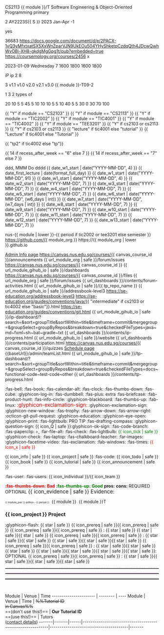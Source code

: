<!-- ===========================  primary module configuration ============================================= -->

<variable name="module">CS2113</variable>
<variable name="module_pair">{{ module }}/T</variable>
<variable name="module_name">Software Engineering & Object-Oriented Programming</variable>
<variable name="module_color">primary</variable>

<variable name="S">2</variable>
<variable name="semester">AY2223S{{ S }}</variable>
<variable name="period">2023 Jan-Apr</variable>
<variable name="current_week">-1</variable>

<variable name="algolia">yes</variable>

<variable name="canvas_course_id">36683</variable>
<variable name="url_instructors">https://docs.google.com/document/d/e/2PACX-1vQ3yMfxtxatSX5XxWnZparVJN9UkEOu504YHyShketpCzdqQth4JDcwQwhWvOBi-XH8-gkdgMgGpg1t/pub?embedded=true</variable>
<variable name="url_coursemology_classroom">https://coursemology.org/courses/2456</variable>
<variable name="url_ms_teams_class">x</variable>

<variable name="date_w1_start">2023-01-09</variable>
<variable name="day_first_tutorial">Wednesday</variable>
<variable name="recess_after_week">7</variable>
<variable name="time_lecture_start">1600</variable>
<variable name="time_lecture_end">1800</variable>
<variable name="time_t_lecture_start">1600</variable>
<variable name="time_t_lecture_end">1800</variable>

<variable name="ip_name">iP</variable>
<variable name="ip_repo_name">ip</variable>
<variable name="ip_first_week">2</variable>
<variable name="ip_last_week">8</variable>

<variable name="tp_first_week">3</variable>
<variable name="version_practice">v1.1</variable>
<variable name="version_first">v1.0</variable>
<variable name="version_penultimate">v2.0</variable>
<variable name="version_final">v2.1</variable>
<variable name="version_future">v3.0</variable>
<variable name="example_team_id">{{ module }}-T09-2</variable>

<variable name="ug_pages_per_person">1</variable>
<variable name="dg_pages_per_person">3</variable>
<variable name="uml_diagrams_per_person">2 types of</variable>

<variable name="marks_ip">20</variable>
<variable name="marks_ip_implementation">10</variable>
<variable name="marks_ip_pm">5</variable>
<variable name="marks_ip_documentation">5</variable>
<variable name="marks_tp">45</variable>
<variable name="marks_tp_design">5</variable>
<variable name="marks_tp_documentation">10</variable>
<variable name="marks_tp_implementation">10</variable>
<variable name="marks_tp_pm">10</variable>
<variable name="marks_tp_pm_individual">5</variable>
<variable name="marks_tp_pm_team">5</variable>
<variable name="marks_tp_qa">10</variable>
<variable name="marks_tp_individual">40</variable>
<variable name="marks_tp_team">5</variable>
<variable name="marks_participation">5</variable>
<variable name="marks_exam">30</variable>
<variable name="marks_exam_essay">0</variable>
<variable name="marks_exam_mcq">30</variable>
<variable name="marks_ca">70</variable>
<variable name="mcq_count">100</variable>


<!-- ===========================  secondary variables =========================================== -->

<variable name="cs2103">{{ "Y" if module == "CS2103" }}</variable>
<variable name="cs2113">{{ "Y" if module == "CS2113" }}</variable>
<variable name="tic2002">{{ "Y" if module == "TIC2002" }}</variable>
<variable name="tic4001">{{ "Y" if module == "TIC4001" }}</variable>
<variable name="tic4002">{{ "Y" if module == "TIC4002" }}</variable>
<variable name="tee3201">{{ "Y" if module == "TEE3201" }}</variable>
<variable name="has_t">{{ "Y" if cs2103 or cs2113 }}</variable>
<variable name="has_pe">{{ "Y" if cs2103 or cs2113 }}</variable>
<variable name="session_name">{{ "lecture" if tic4001 else "tutorial" }}</variable>
<variable name="Session_name">{{ "Lecture" if tic4001 else "Tutorial" }}</variable>

<variable name="tp_repo_name">{{ "tp2" if tic4002 else "tp"}}</variable>

<variable name="w6_days">{{ 14 if recess_after_week == "6" else 7 }}</variable>
<variable name="w7_days">{{ 14 if recess_after_week == "7" else 7 }}</variable>

<variable name="format_normal">ddd, MMM Do</variable>
<variable name="format_full_day">dddd</variable>
<variable name="date_first_lecture">{{ date_w1_start | date("YYYY-MM-DD", 4) }}</variable>
<variable name="day_lecture">{{ date_first_lecture | date(format_full_day) }}</variable>
<variable name="date_final_submission">{{ date_w1_start | date("YYYY-MM-DD", 91) }}</variable>
<variable name="date_w2_start">{{ date_w1_start | date("YYYY-MM-DD", 4) }}</variable>
<variable name="date_w3_start">{{ date_w2_start | date("YYYY-MM-DD", 7) }}</variable>
<variable name="date_w4_start">{{ date_w3_start | date("YYYY-MM-DD", 7) }}</variable>
<variable name="date_w5_start">{{ date_w4_start | date("YYYY-MM-DD", 7) }}</variable>
<variable name="date_w6_start">{{ date_w5_start | date("YYYY-MM-DD", 7) }}</variable>
<variable name="date_w7_start">{{ date_w6_start | date("YYYY-MM-DD", (w6_days | int)) }}</variable>
<variable name="date_w8_start">{{ date_w7_start | date("YYYY-MM-DD", (w7_days | int)) }}</variable>
<variable name="date_w9_start">{{ date_w8_start | date("YYYY-MM-DD", 7) }}</variable>
<variable name="date_w10_start">{{ date_w9_start | date("YYYY-MM-DD", 7) }}</variable>
<variable name="date_w11_start">{{ date_w10_start | date("YYYY-MM-DD", 7) }}</variable>
<variable name="date_w12_start">{{ date_w11_start | date("YYYY-MM-DD", 7) }}</variable>
<variable name="date_w13_start">{{ date_w12_start | date("YYYY-MM-DD", 7) }}</variable>
<variable name="date_w14_start">{{ date_w13_start | date("YYYY-MM-DD", 7) }}</variable>

<variable name="module_org">nus-{{ module | lower }}-{{ period if tic2002 or tee3201 else semester }}</variable>
<variable name="url_module_org">https://github.com/{{ module_org }}</variable>
<variable name="url_module_gihub_io">https://{{ module_org | lower }}.github.io</variable>

<variable name="url_admin"><md>[Admin Info page]({{baseUrl}}/admin/index.html)</md></variable>
<variable name="url_announcements">https://canvas.nus.edu.sg/courses/{{ canvas_course_id }}/announcements</variable>
<variable name="url_bugs">{{ url_module_org | safe }}/forum/issues</variable>
<variable name="url_canvas_home">https://canvas.nus.edu.sg/courses/{{ canvas_course_id }}</variable>
<variable name="url_dashboards">{{ url_module_gihub_io | safe }}/dashboards</variable>
<variable name="url_files">https://canvas.nus.edu.sg/courses/{{ canvas_course_id }}/files</variable>
<variable name="url_forum">{{ url_module_org | safe }}/forum/issues</variable>
<variable name="url_forum_activities_dashboard">{{ url_dashboards }}/contents/forum-activities.html</variable>
<variable name="url_ab3_fork_website">{{ url_module_gihub_io | safe }}/{{ tp_repo_name }}</variable>
<variable name="url_ab3_fork_website_ab3">{{ url_module_gihub_io | safe }}/addressbook-level3</variable>
<variable name="url_ab3_upstream_website">https://se-education.org/addressbook-level3</variable>
<variable name="url_java_coding_standard">https://se-education.org/guides/conventions/java/{{ "intermediate" if cs2103 or tic4002 else "basic"}}.html</variable>
<variable name="url_git_conventions">https://se-education.org/guides/conventions/git.html</variable>
<variable name="url_ip_dashboard">{{ url_module_gihub_io | safe }}/ip-dashboard/?search=&sort=groupTitle&sortWithin=title&timeframe=commit&mergegroup=&groupSelect=groupByRepos&breakdown=true&checkedFileTypes=java~md~fxml~sh~bat~gradle~txt</variable>
<variable name="url_ip_progress_dashboard">{{ url_dashboards }}/contents/ip-progress.html</variable>
<variable name="url_module_website">{{ url_module_gihub_io | safe }}/website</variable>
<variable name="url_participation_dashboard">{{ url_dashboards }}/contents/participation.html</variable>
<variable name="url_quizzes">https://canvas.nus.edu.sg/courses/{{ canvas_course_id }}/quizzes</variable>
<variable name="url_schedule"><md>[Schedule page]({{baseUrl}}/schedule/index.html)</md></variable>
<variable name="url_team_list">{{baseUrl}}/admin/teamList.html</variable>
<variable name="url_tp_dashboard">{{ url_module_gihub_io | safe }}/tp-dashboard/?search=&sort=groupTitle&sortWithin=title&timeframe=commit&mergegroup=&groupSelect=groupByRepos&breakdown=true&checkedFileTypes=docs~functional-code~test-code~other</variable>
<variable name="url_tp_progress_dashboard">{{ url_dashboards }}/contents/tp-progress.html</variable>

<!-- ===========================  icons ================================================= -->

<variable name="icon_announcement"><md>:fas-bell:</md></variable>
<variable name="icon_book"><md>:fas-book:</md></variable>
<variable name="icon_calendar"><md>:fas-calendar-alt:</md></variable>
<variable name="icon_deadline"><md>:fas-clock:</md></variable>
<variable name="icon_dislike"><md>:fas-thumbs-down:</md></variable>
<variable name="icon_example"><md>:fas-cube:</md></variable>
<variable name="icon_embedding"><md>:glyphicon-log-in:</md></variable>
<variable name="icon_exercise"><md>:fas-dumbbell:</md></variable>
<variable name="icon_extra"><span class='badge rounded-pill bg-secondary'><md>:fas-plus: extra</md></span></variable>
<variable name="icon_evidence"><md>:fas-briefcase:</md></variable>
<variable name="icon_graded"><span class="text-info"><tooltip content="counted for participation"><md>:fab-product-hunt:</md></tooltip></span></variable>
<variable name="icon_info"><md>:fas-info-circle:</md></variable>
<variable name="icon_lecture"><md>:glyphicon-blackboard:</md></variable>
<variable name="icon_like"><md>:fas-thumbs-up:</md></variable>
<variable name="icon_linux"><md>:fab-linux:</md></variable>
<variable name="icon_important_big_red"><span style="color: red"><big><md>:glyphicon-exclamation-sign:</md></big></span></variable>
<variable name="icon_important"><md>:glyphicon-exclamation-sign:</md></variable>
<variable name="icon_new_window"><md>:glyphicon-new-window:</md></variable>
<variable name="icon_outcome"><md>:fas-trophy:</md></variable>
<variable name="icon_output"><md>:fas-arrow-down:</md></variable>
<variable name="icon_output_right"><md>:fas-arrow-right:</md></variable>
<variable name="icon_pr"><md>:octicon-git-pull-request:</md></variable>
<variable name="icon_prereq"><md>:glyphicon-education:</md></variable>
<variable name="icon_preview"><md>:glyphicon-eye-open:</md></variable>
<variable name="icon_print"><md>:glyphicon-print:</md></variable>
<variable name="icon_pro_tip"><span class="badge rounded-pill bg-warning text-dark">:fas-lightbulb: PRO TIP</span></variable>
<variable name="icon_project"><md>:fas-drafting-compass:</md></variable>
<variable name="icon_Q"><md>:glyphicon-question-sign:</md></variable>
<variable name="icon_green_Q"><thumbnail circle text="**Q**" background="#28a745" font-color="white" size="25"/></variable>
<variable name="icon_Q_A">{{ icon_Q | safe }}:glyphicon-ok-sign:</variable>
<variable name="icon_repo"><md>:fas-code-branch:</md></variable>
<variable name="icon_resource"><md>:fas-paperclip:</md></variable>
<variable name="icon_terminal"><small><span class="badge bg-secondary">&gt;_</span></small></variable>
<variable name="icon_text"><md>:far-file-alt:</md></variable>
<variable name="icon_tick"><md>:fas-check:</md></variable>
<variable name="icon_tip"><span class="badge rounded-pill bg-success text-white">:fas-lightbulb:</span></variable>
<variable name="icon_tick_green"><span style="color: green">{{ icon_tick | safe }}</span></variable>
<variable name="icon_todo"><md>:glyphicon-check:</md></variable>
<variable name="icon_try">:fas-laptop:</variable>
<variable name="icon_tutorial"><md>:fas-chalkboard-teacher:</md></variable>
<variable name="icon_slides"><md>:far-images:</md></variable>
<variable name="icon_video"><md>:glyphicon-facetime-video:</md></variable>
<variable name="icon_warning"><span class="badge rounded-pill bg-warning text-dark">:fas-exclamation:</span></variable>
<variable name="icon_windows"><md>:fab-windows:</md></variable>
<variable name="icon_x"><md>:fas-times:</md></variable>
<variable name="icon_x_red"><span style="color: red">{{ icon_x | safe }}</span></variable>

<variable name="icon_tab_admin_info">{{ icon_info | safe }}</variable>
<variable name="icon_tab_project">{{ icon_project | safe }}</variable>
<variable name="icon_tab_programming_topics"><md>:fas-code:</md></variable>
<variable name="icon_tab_tasks">{{ icon_todo | safe }}</variable>
<variable name="icon_tab_topics">{{ icon_book | safe }}</variable>
<variable name="icon_tab_tutorial">{{ icon_tutorial | safe }}</variable>
<variable name="icon_tab_summary">{{ icon_announcement | safe }}</variable>

<variable name="icon_individual"><md>:fas-user:</md></variable>
<variable name="icon_team"><md>:fas-users:</md></variable>
<variable name="icon_both">{{ icon_individual }}/{{ icon_team }}</variable>

<variable name="bad"><span style="color: red"><md>**:fas-thumbs-down: Bad**</md></span></variable>
<variable name="good"><span style="color: green"><md>**:fas-thumbs-up: Good**</md></span></variable>
<variable name="pros"><span class="text-success">**pros:**</span></variable>
<variable name="cons"><span class="text-danger">**cons:**</span></variable>
<variable name="required"><span class="badge rounded-pill bg-danger">REQUIRED</span></variable>
<variable name="optional"><span class="badge rounded-pill bg-success">OPTIONAL</span></variable>
<variable name="evidence"><big>{{ icon_evidence | safe }} Evidence:</big></variable>

<variable name="edition_badge"><small><small><small><span class='badge rounded-pill bg-{{ module_color }}'>{{ module_pair }} edition - {{ period }}</span></small></small></small></variable>
<variable name="M"><span class="badge bg-info">&nbsp;{{ module }}&nbsp;</span></variable>
<variable name="MT"><span class="badge bg-warning text-dark">{{ module }}T</span></variable>

<variable name="heading_project"><h3 class="bg-dark text-white p-2 mb-4 mt-4">{{ icon_project }} Project</h3></variable>

<variable name="s"><md>:glyphicon-flash:</md></variable>
<variable name="star"><span class='glyphicon glyphicon-flash' aria-hidden='true'></span></variable>
<variable name="one_star"><span class='badge rounded-pill bg-light text-danger'>{{ star | safe }} </span></variable>
<variable name="prereq_no_stars"><span class='badge rounded-pill bg-secondary'>{{ icon_prereq | safe }}{{ icon_prereq | safe }}</span></variable>
<variable name="prereq_one_star"><span class='badge rounded-pill bg-secondary'>{{ icon_prereq | safe }}{{ icon_prereq | safe }} : {{ star | safe }} </span></variable>
<variable name="two_stars"><span class='badge rounded-pill bg-light text-warning'>{{ star | safe }}{{ star | safe }} </span></variable>
<variable name="prereq_two_stars"><span class='badge rounded-pill bg-secondary'>{{ icon_prereq | safe }}{{ icon_prereq | safe }} : {{ star | safe }}{{ star | safe }} </span></variable>
<variable name="three_stars"><span class='badge rounded-pill bg-light text-primary'>{{ star | safe }}{{ star | safe }}{{ star | safe }} </span></variable>
<variable name="prereq_three_stars"><span class='badge rounded-pill bg-secondary'>{{ icon_prereq | safe }}{{ icon_prereq | safe }} : {{ star | safe }}{{ star | safe }}{{ star | safe }} </span></variable>
<variable name="four_stars"><span class='badge rounded-pill bg-success'>{{ star | safe }}{{ star | safe }}{{ star | safe }}{{ star | safe }}: OPTIONAL</span></variable>
<variable name="prereq_four_stars"><span class='badge rounded-pill bg-secondary'>{{ icon_prereq | safe }}{{ icon_prereq | safe }} : {{ star | safe }}{{ star | safe }}{{ star | safe }}{{ star | safe }} </span></variable>

<!-- ===========================  misc aliases =========================================== -->

<variable name="line_dashed"><hr style="border-top: dashed 1px; border-color:grey" /></variable>
<variable name="line_dotted"><hr style="border-width: 1px; border-color: #f3ccff; border-style: dotted"></variable>
<variable name="line_double"><hr style="border-top: 3px double #c5c5c5;"></variable>
<variable name="pagebreak"><p style="page-break-after: always;">&nbsp;</p></variable>
<span id="lecture_table_headers">
Module                 | Venue    | Time
---------------------- | -------- | ----
</span>
<span id="tutorial_table_headers">
Module | Venue | Time | ~~%%Tutorial ID<br>in Canvas%%~~<br>==(don't use this!)== | **Our Tutorial ID**<br>==(use this!)== | Tutors<br>([contact details](../admin/instructors.html))
-------|-------|------|------------------------------------------------------------|----------------------------------------|-------
</span>

